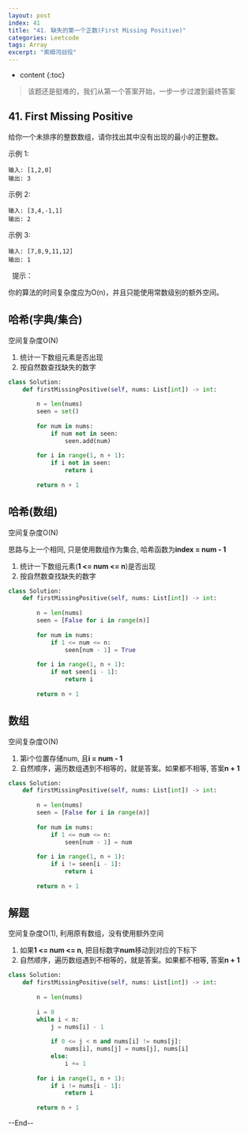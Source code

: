```yaml
---
layout: post
index: 41
title: "41. 缺失的第一个正数(First Missing Positive)"
categories: Leetcode
tags: Array
excerpt: "索姆河战役"
---
```


* content
{:toc}

> 该题还是挺难的，我们从第一个答案开始，一步一步过渡到最终答案

## 41. First Missing Positive

给你一个未排序的整数数组，请你找出其中没有出现的最小的正整数。

示例 1:

```
输入: [1,2,0]
输出: 3
```

示例 2:

```
输入: [3,4,-1,1]
输出: 2
```

示例 3:

```
输入: [7,8,9,11,12]
输出: 1
```
 
提示：

你的算法的时间复杂度应为O(n)，并且只能使用常数级别的额外空间。

## 哈希(字典/集合)

空间复杂度O(N)

1. 统计一下数组元素是否出现
2. 按自然数查找缺失的数字

```python
class Solution:
    def firstMissingPositive(self, nums: List[int]) -> int:
        
        n = len(nums)
        seen = set()
        
        for num in nums:
            if num not in seen:
                seen.add(num)
            
        for i in range(1, n + 1):
            if i not in seen:
                return i
            
        return n + 1
```

## 哈希(数组)

空间复杂度O(N)

思路与上一个相同, 只是使用数组作为集合, 哈希函数为**index = num - 1**

1. 统计一下数组元素(**1 <= num <= n**)是否出现
2. 按自然数查找缺失的数字

```python
class Solution:
    def firstMissingPositive(self, nums: List[int]) -> int:
        
        n = len(nums)
        seen = [False for i in range(n)]
        
        for num in nums:
            if 1 <= num <= n:
                seen[num - 1] = True
                
        for i in range(1, n + 1):
            if not seen[i - 1]:
                return i
            
        return n + 1
```

## 数组

空间复杂度O(N)

1. 第i个位置存储num, 且**i = num - 1**
2. 自然顺序，遍历数组遇到不相等的，就是答案。如果都不相等, 答案**n + 1**

```python
class Solution:
    def firstMissingPositive(self, nums: List[int]) -> int:
        
        n = len(nums)
        seen = [False for i in range(n)]
        
        for num in nums:
            if 1 <= num <= n:
                seen[num - 1] = num
                
        for i in range(1, n + 1):
            if i != seen[i - 1]:
                return i
            
        return n + 1
```

## 解题

空间复杂度O(1), 利用原有数组，没有使用额外空间

1. 如果**1 <= num <= n**, 把目标数字**num**移动到对应的下标下
2. 自然顺序，遍历数组遇到不相等的，就是答案。如果都不相等, 答案**n + 1**

```python
class Solution:
    def firstMissingPositive(self, nums: List[int]) -> int:
        
        n = len(nums)
        
        i = 0
        while i < n:
            j = nums[i] - 1
            
            if 0 <= j < n and nums[i] != nums[j]:
                nums[i], nums[j] = nums[j], nums[i]
            else:
                i += 1
                
        for i in range(1, n + 1):
            if i != nums[i - 1]:
                return i
            
        return n + 1
```

--End--


